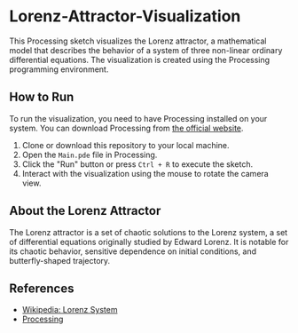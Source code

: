 # Lorenz-Attractor-Visualization

This Processing sketch visualizes the Lorenz attractor, a mathematical model that describes the behavior of a system of three non-linear ordinary differential equations. The visualization is created using the Processing programming environment.

## How to Run

To run the visualization, you need to have Processing installed on your system. You can download Processing from [the official website](https://processing.org/download/).

1. Clone or download this repository to your local machine.
2. Open the `Main.pde` file in Processing.
3. Click the "Run" button or press `Ctrl + R` to execute the sketch.
4. Interact with the visualization using the mouse to rotate the camera view.

## About the Lorenz Attractor

The Lorenz attractor is a set of chaotic solutions to the Lorenz system, a set of differential equations originally studied by Edward Lorenz. It is notable for its chaotic behavior, sensitive dependence on initial conditions, and butterfly-shaped trajectory.

## References

- [Wikipedia: Lorenz System](https://en.wikipedia.org/wiki/Lorenz_system)
- [Processing](https://processing.org/)

